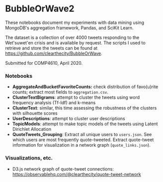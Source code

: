 # BubbleOrWave2

These notebooks document my experiments with data mining using MongoDB's aggregation framework, Pandas, and SciKit Learn.

The dataset is a collection of over 4000 tweets responding to the Wet'suwet'en crisis and is available by request. The scripts I used to retrieve and store the tweets can be found at https://github.com/clearthecity/BubbleOrWave.

Submitted for COMP4610, April 2020.


### Notebooks

  + **AggregateAndBucketFavoriteCounts:** check distribution of favo(u)rite counts; extract most fields to `aggregation.csv`.
  + **ClusterTextBigrams**: attempt to cluster the tweets using word frequency analysis (Tf-Idf) and k-means
  + **ClusterText**: similar, this time assessing the robustness of the clusters with silhouette scores
  + **UserDescriptions**: attempt to cluster user descriptions
  + **TopicModels**: attempt to make topic models of the tweets using Latent Dirichlet Allocation
  + **QuoteTweets_Grouping**: Extract all unique users to `users.json`. See which users are most frequently quote-tweeted. Extract quote-tweet information for visualization in a network graph (`quote_links.json`).

### Visualizations, etc.

  + D3.js network graph of quote-tweet connections: https://observablehq.com/@clearthecity/quote-tweet-network
